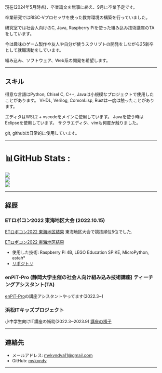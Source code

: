 現在(2024年5月時点)、卒業論文を無事に終え、9月に卒業予定です。

卒業研究ではRISC-Vプロセッサを使った教育環境の構築を行っていました。

研究室では社会人向けのC, Java, Raspberry Piを使った組み込み技術講座のTAをしています。

今は趣味のゲーム製作や友人や自分が使うスクリプトの開発をしながら25新卒として就職活動をしています。

組み込み、ソフトウェア、Web系の開発を希望します。

---

## **スキル**

得意な言語はPython, Chisel
C, C++, Javaは小規模なプロジェクトで使用したことがあります。
VHDL, Verilog, ComonLisp, Rustは一度は触ったことがあります。

エディタはWSL2 + vscodeをメインに使用しています。
Javaを使う時はEclipseを使用しています。
サクラエディタ、vimも何度か触りました。

git, githubは日常的に使用しています。



<!-- - 言語
  - 得意: Python, Chisel
  - なんとか使える: C, C++, Java
  - 一度は触ったことがある: VHDL, Verilog, ComonLisp, Rust
- エディタ
  - メイン: vscode
  - サブ: Eclipse for Java
  - 使用したことがある: vim
- ツール
  - git
  - github
  - astah* -->

---

# 📊GitHub Stats :
![](https://github-readme-stats.vercel.app/api?username=mvkvndv&theme=radical&hide_border=false&include_all_commits=false&count_private=false)<br/>
![](https://github-readme-streak-stats.herokuapp.com/?user=mvkvndv&theme=radical&hide_border=false)<br/>
![](https://github-readme-stats.vercel.app/api/top-langs/?username=mvkvndv&theme=radical&hide_border=false&include_all_commits=false&count_private=false&layout=compact)

--- 

## **経歴**

### **ETロボコン2022 東海地区大会** (2022.10.15)
[ETロボコン2022 東海地区結果](https://www.etrobo.jp/%e6%9d%b1%e6%b5%b7%e5%9c%b0%e5%8c%ba%e5%a4%a7%e4%bc%9a%e7%b5%90%e6%9e%9c/)
東海地区大会で競技順位5位でした.

[ETロボコン2022 東海地区結果](https://www.etrobo.jp/%e6%9d%b1%e6%b5%b7%e5%9c%b0%e5%8c%ba%e5%a4%a7%e4%bc%9a%e7%b5%90%e6%9e%9c/)

- 使用した技術: Raspberry Pi 4B, LEGO Education SPIKE, MicroPython, astah*
- [リポジトリ](https://github.com/andama777/speegle_dev)


### **enPiT-Pro (静岡大学主催の社会人向け組み込み技術講座) ティーチングアシスタント(TA)**
[enPiT-Pro](https://hept.inf.shizuoka.ac.jp/enpit/)の講座アシスタントやってます(2022.3~)


### **浜松ITキッズプロジェクト**
小中学生向けIT講座の補助(2022.3~2023.9)
[講座の様子](https://itkids.jp/blog/e-robot/2023/02/00478/)

---

## **連絡先**

- メールアドレス: mvkvndva11@gmail.com 
- GitHub: [mvkvndv](https://github.com/mvkvndv)

---
